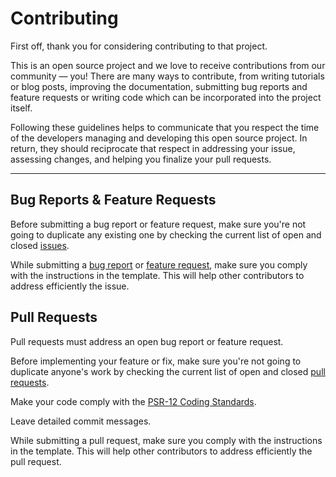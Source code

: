 # Contributing

First off, thank you for considering contributing to that project.

This is an open source project and we love to receive contributions from our community — you! There are many ways to contribute, from writing tutorials or blog posts, improving the documentation, submitting bug reports and feature requests or writing code which can be incorporated into the project itself.

Following these guidelines helps to communicate that you respect the time of the developers managing and developing this open source project. In return, they should reciprocate that respect in addressing your issue, assessing changes, and helping you finalize your pull requests.

---

## Bug Reports & Feature Requests

Before submitting a bug report or feature request, make sure you're not going to duplicate any existing one by checking the current list of open and closed [issues](https://github.com/opportus/sls-client/issues).

While submitting a [bug report](https://github.com/opportus/sls-client/issues/new?template=bug_report.md) or [feature request](https://github.com/opportus/sls-client/issues/new?template=feature_request.md), make sure you comply with the instructions in the template. This will help other contributors to address efficiently the issue.

## Pull Requests

Pull requests must address an open bug report or feature request.

Before implementing your feature or fix, make sure you're not going to duplicate anyone's work by checking the current list of open and closed [pull requests](https://github.com/opportus/sls-client/pulls).

Make your code comply with the [PSR-12 Coding Standards](https://www.php-fig.org/psr/psr-12/).

Leave detailed commit messages.

While submitting a pull request, make sure you comply with the instructions in the template. This will help other contributors to address efficiently the pull request.
